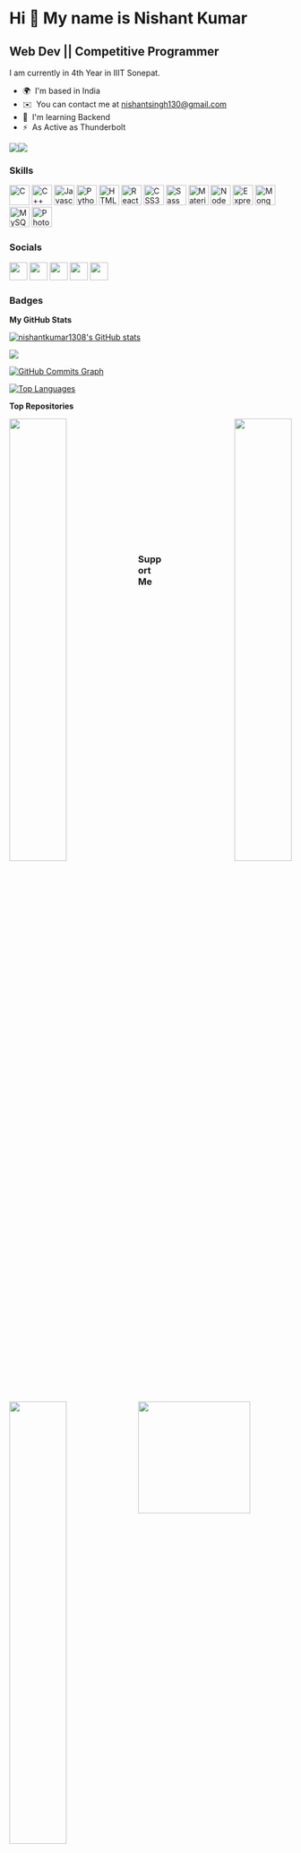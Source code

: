 Hi 👋 My name is Nishant Kumar
==============================

Web Dev || Competitive Programmer
---------------------------------

I am currently in 4th Year in IIIT Sonepat.

* 🌍  I'm based in India
* ✉️  You can contact me at [nishantsingh130@gmail.com](mailto:nishantsingh130@gmail.com)
* 🧠  I'm learning Backend
* ⚡  As Active as Thunderbolt

<a href="https://www.twitter.com/nishant03131109" target="_blank" rel="noreferrer"><img
src="https://img.shields.io/twitter/follow/nishant03131109?logo=twitter&style=for-the-badge&color=64748b&labelColor=000000"
/></a><a href="https://www.github.com/nishantkumar1308" target="_blank" rel="noreferrer"><img
src="https://img.shields.io/github/followers/nishantkumar1308?logo=github&style=for-the-badge&color=64748b&labelColor=000000" /></a>

### Skills

<p align="left">
<a href="https://docs.microsoft.com/en-us/cpp/?view=msvc-170" target="_blank" rel="noreferrer"><img src="https://raw.githubusercontent.com/danielcranney/readme-generator/main/public/icons/skills/c-colored.svg" width="36" height="36" alt="C" /></a>
<a href="https://docs.microsoft.com/en-us/cpp/?view=msvc-170" target="_blank" rel="noreferrer"><img src="https://raw.githubusercontent.com/danielcranney/readme-generator/main/public/icons/skills/cplusplus-colored.svg" width="36" height="36" alt="C++" /></a>
<a href="https://developer.mozilla.org/en-US/docs/Web/JavaScript" target="_blank" rel="noreferrer"><img src="https://raw.githubusercontent.com/danielcranney/readme-generator/main/public/icons/skills/javascript-colored.svg" width="36" height="36" alt="Javascript" /></a>
<a href="https://www.python.org/" target="_blank" rel="noreferrer"><img src="https://raw.githubusercontent.com/danielcranney/readme-generator/main/public/icons/skills/python-colored.svg" width="36" height="36" alt="Python" /></a>
<a href="https://developer.mozilla.org/en-US/docs/Glossary/HTML5" target="_blank" rel="noreferrer"><img src="https://raw.githubusercontent.com/danielcranney/readme-generator/main/public/icons/skills/html5-colored.svg" width="36" height="36" alt="HTML5" /></a>
<a href="https://reactjs.org/" target="_blank" rel="noreferrer"><img src="https://raw.githubusercontent.com/danielcranney/readme-generator/main/public/icons/skills/react-colored.svg" width="36" height="36" alt="React" /></a>
<a href="https://www.w3.org/TR/CSS/#css" target="_blank" rel="noreferrer"><img src="https://raw.githubusercontent.com/danielcranney/readme-generator/main/public/icons/skills/css3-colored.svg" width="36" height="36" alt="CSS3" /></a>
<a href="https://sass-lang.com/" target="_blank" rel="noreferrer"><img src="https://raw.githubusercontent.com/danielcranney/readme-generator/main/public/icons/skills/sass-colored.svg" width="36" height="36" alt="Sass" /></a>
<a href="https://mui.com/" target="_blank" rel="noreferrer"><img src="https://raw.githubusercontent.com/danielcranney/readme-generator/main/public/icons/skills/materialui-colored.svg" width="36" height="36" alt="Material UI" /></a>
<a href="https://nodejs.org/en/" target="_blank" rel="noreferrer"><img src="https://raw.githubusercontent.com/danielcranney/readme-generator/main/public/icons/skills/nodejs-colored.svg" width="36" height="36" alt="NodeJS" /></a>
<a href="https://expressjs.com/" target="_blank" rel="noreferrer"><img src="https://raw.githubusercontent.com/danielcranney/readme-generator/main/public/icons/skills/express-colored.svg" width="36" height="36" alt="Express" /></a>
<a href="https://www.mongodb.com/" target="_blank" rel="noreferrer"><img src="https://raw.githubusercontent.com/danielcranney/readme-generator/main/public/icons/skills/mongodb-colored.svg" width="36" height="36" alt="MongoDB" /></a>
<a href="https://www.mysql.com/" target="_blank" rel="noreferrer"><img src="https://raw.githubusercontent.com/danielcranney/readme-generator/main/public/icons/skills/mysql-colored.svg" width="36" height="36" alt="MySQL" /></a>
<a href="https://www.adobe.com/uk/products/photoshop.html" target="_blank" rel="noreferrer"><img src="https://raw.githubusercontent.com/danielcranney/readme-generator/main/public/icons/skills/photoshop-colored.svg" width="36" height="36" alt="Photoshop" /></a>
</p>


### Socials

<p align="left"> <a href="https://www.github.com/nishantkumar1308" target="_blank" rel="noreferrer"><img src="https://raw.githubusercontent.com/danielcranney/readme-generator/main/public/icons/socials/github.svg" width="32" height="32" /></a> <a href="http://www.instagram.com/engineer_hu_yr/" target="_blank" rel="noreferrer"><img src="https://raw.githubusercontent.com/danielcranney/readme-generator/main/public/icons/socials/instagram.svg" width="32" height="32" /></a> <a href="https://www.linkedin.com/in/nishant-kumar-4231061b4/" target="_blank" rel="noreferrer"><img src="https://raw.githubusercontent.com/danielcranney/readme-generator/main/public/icons/socials/linkedin.svg" width="32" height="32" /></a> <a href="http://www.medium.com/@nishantsingh1308" target="_blank" rel="noreferrer"><img src="https://raw.githubusercontent.com/danielcranney/readme-generator/main/public/icons/socials/medium.svg" width="32" height="32" /></a> <a href="https://www.twitter.com/nishant03131109" target="_blank" rel="noreferrer"><img src="https://raw.githubusercontent.com/danielcranney/readme-generator/main/public/icons/socials/twitter.svg" width="32" height="32" /></a></p>

### Badges

<b>My GitHub Stats</b>

<a href="http://www.github.com/nishantkumar1308"><img src="https://github-readme-stats.vercel.app/api?username=nishantkumar1308&show_icons=true&hide=&count_private=true&title_color=6366f1&text_color=3382ed&icon_color=64748b&bg_color=000000&hide_border=true&show_icons=true" alt="nishantkumar1308's GitHub stats" /></a>

<a href="http://www.github.com/nishantkumar1308"><img src="https://github-readme-streak-stats.herokuapp.com/?user=nishantkumar1308&stroke=3382ed&background=000000&ring=6366f1&fire=6366f1&currStreakNum=3382ed&currStreakLabel=6366f1&sideNums=3382ed&sideLabels=3382ed&dates=3382ed&hide_border=true" /></a>

<a href="http://www.github.com/nishantkumar1308"><img src="https://activity-graph.herokuapp.com/graph?username=nishantkumar1308&bg_color=000000&color=3382ed&line=64748b&point=3382ed&area_color=000000&area=true&hide_border=true&custom_title=GitHub%20Commits%20Graph" alt="GitHub Commits Graph" /></a>

<a href="https://github.com/nishantkumar1308" align="left"><img src="https://github-readme-stats.vercel.app/api/top-langs/?username=nishantkumar1308&langs_count=10&title_color=6366f1&text_color=3382ed&icon_color=64748b&bg_color=000000&hide_border=true&locale=en&custom_title=Top%20%Languages" alt="Top Languages" /></a>

<b>Top Repositories</b>

<div width="100%" align="center"><a href="https://github.com/nishantkumar1308/travel_log" align="left"><img align="left" width="45%" src="https://github-readme-stats.vercel.app/api/pin/?username=nishantkumar1308&repo=travel_log&title_color=6366f1&text_color=3382ed&icon_color=64748b&bg_color=000000&hide_border=true&locale=en" /></a><a href="https://github.com/nishantkumar1308/Cryptographic-Key-Generation" align="right"><img align="right" width="45%" src="https://github-readme-stats.vercel.app/api/pin/?username=nishantkumar1308&repo=Cryptographic-Key-Generation&title_color=6366f1&text_color=3382ed&icon_color=64748b&bg_color=000000&hide_border=true&locale=en" /></a></div><br /><br /><br /><br /><br /><br /><br />

<br /><br /><br /><br /><br />

<div width="100%" align="center"><a href="https://github.com/nishantkumar1308/react-covid-track-app" align="left"><img align="left" width="45%" src="https://github-readme-stats.vercel.app/api/pin/?username=nishantkumar1308&repo=react-covid-track-app&title_color=6366f1&text_color=3382ed&icon_color=64748b&bg_color=000000&hide_border=true&locale=en" /></a></div>

### Support Me

<a href="https://www.buymeacoffee.com/nishantsink"><img src="https://cdn.buymeacoffee.com/buttons/v2/default-yellow.png" width="200" /></a>
